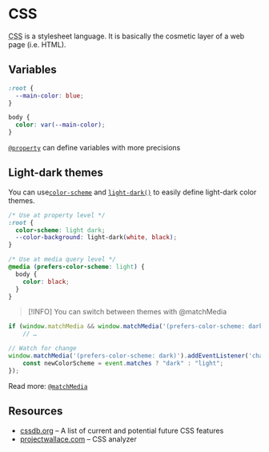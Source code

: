 # CSS

<abbr title="Cascading Style Sheets">CSS</abbr> is a stylesheet language. It is basically the cosmetic layer of a web page (i.e. HTML).

## Variables

```CSS
:root {
  --main-color: blue;
}

body {
  color: var(--main-color);
}
```

[`@property`](https://devdocs.io/css/@property) can define variables with more precisions

## Light-dark themes

You can use[`color-scheme`](https://devdocs.io/css/color-scheme) and [`light-dark()`](https://devdocs.io/css/color_value/light-dark) to easily define light-dark color themes.

```css
/* Use at property level */
:root {
  color-scheme: light dark;
  --color-background: light-dark(white, black);
}

/* Use at media query level */
@media (prefers-color-scheme: light) {
  body {
    color: black;
  }
}
```

> [!INFO]
> You can switch between themes with @matchMedia

```javascript
if (window.matchMedia && window.matchMedia('(prefers-color-scheme: dark)').matches) {
    // …

// Watch for change
window.matchMedia('(prefers-color-scheme: dark)').addEventListener('change', event => {
    const newColorScheme = event.matches ? "dark" : "light";
});
```

Read more: [`@matchMedia`](https://devdocs.io/dom/window/matchmedia)

## Resources

- [cssdb.org](https://cssdb.org) – A list of current and potential future CSS features
- [projectwallace.com](https://www.projectwallace.com/) – CSS analyzer